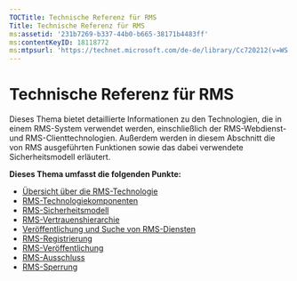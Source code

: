 ```yaml
---
TOCTitle: Technische Referenz für RMS
Title: Technische Referenz für RMS
ms:assetid: '231b7269-b337-44b0-b665-38171b4483ff'
ms:contentKeyID: 18118772
ms:mtpsurl: 'https://technet.microsoft.com/de-de/library/Cc720212(v=WS.10)'
---
```


Technische Referenz für RMS
===========================

Dieses Thema bietet detaillierte Informationen zu den Technologien, die in einem RMS-System verwendet werden, einschließlich der RMS-Webdienst- und RMS-Clienttechnologien. Außerdem werden in diesem Abschnitt die von RMS ausgeführten Funktionen sowie das dabei verwendete Sicherheitsmodell erläutert.

**Dieses Thema umfasst die folgenden Punkte:**

-   [Übersicht über die RMS-Technologie](https://technet.microsoft.com/eb48c3de-e038-4fcb-a091-b67ea4fe0dc7)
-   [RMS-Technologiekomponenten](https://technet.microsoft.com/05d99f6e-8170-458c-a7ef-cee6fa30f057)
-   [RMS-Sicherheitsmodell](https://technet.microsoft.com/665db831-366d-4dca-9bb3-cc2912481fe1)
-   [RMS-Vertrauenshierarchie](https://technet.microsoft.com/2d44182f-a653-4383-aba1-dade53f7cf9a)
-   [Veröffentlichung und Suche von RMS-Diensten](https://technet.microsoft.com/336c0d55-fd7f-4aa9-b3e6-bfd6565b1086)
-   [RMS-Registrierung](https://technet.microsoft.com/999db3e1-e3ab-4513-87d9-d584ee334c00)
-   [RMS-Veröffentlichung](https://technet.microsoft.com/a82f4172-546d-4fab-9f96-3f8b263a5b69)
-   [RMS-Ausschluss](https://technet.microsoft.com/c17e393e-b6a9-4ae5-aee5-18baa6b32d4d)
-   [RMS-Sperrung](https://technet.microsoft.com/72689f90-f3c5-4b61-94ea-d825f3199b3b)
